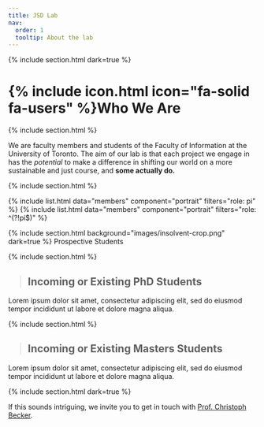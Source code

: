 ```yaml
---
title: JSD Lab
nav:
  order: 1
  tooltip: About the lab
---
```

{% include section.html dark=true %}

# {% include icon.html icon="fa-solid fa-users" %}Who We Are
{% include section.html %}

 We are faculty members and students of the Faculty of Information at the University of Toronto.  The aim of our lab is that each project we engage in has the *potential* to 
 make a difference in shifting our world on a more sustainable and just course, and **some actually do.** 

{% include section.html %}

{% include list.html data="members" component="portrait" filters="role: pi" %}
{% include list.html data="members" component="portrait" filters="role: ^(?!pi$)" %}

{% include section.html background="images/insolvent-crop.png" dark=true %}
Prospective Students

{% include section.html %}
> ## Incoming or Existing PhD Students
Lorem ipsum dolor sit amet, consectetur adipiscing elit, sed do eiusmod tempor incididunt ut labore et dolore magna aliqua.

{% include section.html %}
> ## Incoming or Existing Masters Students
Lorem ipsum dolor sit amet, consectetur adipiscing elit, sed do eiusmod tempor incididunt ut labore et dolore magna aliqua.

{% include section.html dark=true %}

If this sounds intriguing, we invite you to get in touch with [Prof. Christoph Becker](christoph.becker@utoronto.ca).

